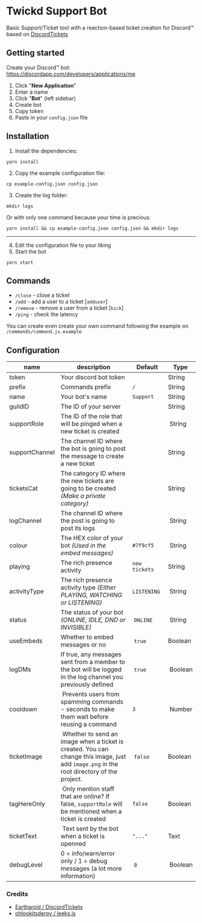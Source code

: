 # Twickd Support Bot
Basic Support/Ticket tool with a reaction-based ticket creation for Discord™ based on [DiscordTickets](https://github.com/Eartharoid/DiscordTickets)

## Getting started

Create your Discord™ bot: https://discordapp.com/developers/applications/me

1. Click "**New Application**"
2. Enter a name
3. Click "**Bot**" (left sidebar)
4. Create bot
5. Copy token
6. Paste in your `config.json` file

## Installation

1. Install the dependencies:
```
yarn install
```
2. Copy the example configuration file:
```
cp example-config.json config.json
```
3. Create the log folder:
```
mkdir logs
```
Or with only one command because your time is precious:
```
yarn install && cp example-config.json config.json && mkdir logs
```
---
4. Edit the configuration file to your liking
5. Start the bot
```
yarn start
```

## Commands
- `/close` - close a ticket
- `/add` - add a user to a ticket [`adduser`]
- `/remove` - remove a user from a ticket [`kick`]
- `/ping` - check the latency

You can create even create your own command following the example on `/commands/command.js.example`

## Configuration
name | description | Default | Type
-----|-------------|---------|--------
token | Your discord bot token | | String
prefix | Commands prefix | `/` | String
name | Your bot's name | `Support` | String
guildID | The ID of your server | | String
supportRole | The ID of the role that will be pinged when a new ticket is created | | String
supportChannel | The channel ID where the bot is going to post the message to create a new ticket | | String
ticketsCat | The category ID where the new tickets are going to be created *(Make a private category)* | | String
logChannel | The channel ID where the post is going to post its logs | | String
colour | The HEX color of your bot *(Used in the embed messages)* | `#7f9cf5` | String
playing | The rich presence activity | `new tickets` | String
activityType | The rich presence activity type *(Either PLAYING, WATCHING or LISTENING)* | `LISTENING` | String
status | The status of your bot *(ONLINE, IDLE, DND or INVISIBLE)* | `ONLINE` | String
useEmbeds | Whether to embed messages or no | `true` | Boolean
logDMs | If true, any messages sent from a member to the bot will be logged in the log channel you previously defined | `true` | Boolean
cooldown | Prevents users from spamming commands - seconds to make them wait before reusing a command | `3` | Number
ticketImage | Whether to send an image when a ticket is created. You can change this image, just add `image.png` in the root directory of the project. | `false` | Boolean
tagHereOnly | Only mention staff that are online? If false, `supportRole` will be mentioned when a ticket is created | `false` | Boolean
ticketText | Text sent by the bot when a ticket is openned | `"..."` | Text
debugLevel | 0 = info/warn/error only / 1 = debug messages (a lot more information) | `0` | Boolean


### Credits
- [Eartharoid / DiscordTickets](https://github.com/Eartharoid/DiscordTickets)
- [ohlookitsderpy / leeks.js](https://github.com/ohlookitsderpy/leeks.js)
